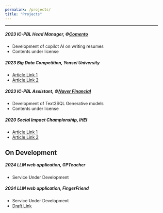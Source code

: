 ```yaml
---
permalink: /projects/
title: "Projects"
---
```


---

<section id="projects">
    <div>
        <h5>2023 IC-PBL Head Manager, ©<u><a href = "https://comento.kr/?index">Comento</a></u></h5>
        <ul>
            <li>Development of copilot AI on writing resumes</li>
            <li>Contents under license</li>
        </ul>
        <h5>2023 Big Data Competition, Yonsei University</h5>
        <ul>
            <li><u><a href = "https://biz.chosun.com/topics/topics_social/2023/08/30/S6URZ4XAOREVFNF77LT6YZJIEM/">Article Link 1</a></u></li>
            <li><u><a href = "https://www.smarttoday.co.kr/news/articleView.html?idxno=34346">Article Link 2</a></u></li>
        </ul>
        <h5>2023 IC-PBL Assistant, ©<u><a href = "https://www.naverfincorp.com/">Naver Financial</a></u></h5>
        <ul>
            <li>Development of Text2SQL Generative models</li>
            <li>Contents under license</li>
        </ul>
        <h5>2020 Social Impact Championship, IHEI</h5>
        <ul>
            <li><u><a href = "https://m.dhnews.co.kr/news/view/179520740186706">Article Link 1</a></u></li>
            <li><u><a href = "https://www.eroun.net/news/articleView.html?idxno=10223">Article Link 2</a></u></li>
        </ul>
    </div>
</section>

## On Development

<section>
    <div>
        <h5>2024 LLM web application, GPTeacher</h5>
        <ul>
            <li>Service Under Development</li>
        </ul>
        <h5>2024 LLM web application, FingerFriend</h5>
        <ul>
            <li>Service Under Development</li>
            <li><u><a href = "https://github.com/a2ran/DSL-23-2-FingerFriend">Draft Link</a></u></li>
        </ul>
    </div>
</section>